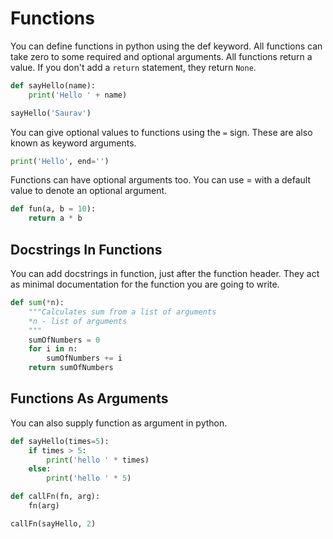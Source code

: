 # Functions

You can define functions in python using the def keyword. All functions can take zero to some required and optional arguments. All functions return a value. If you don't add a `return` statement, they return `None`.

```python
def sayHello(name):
    print('Hello ' + name)

sayHello('Saurav')
```

You can give optional values to functions using the `=` sign. These are also known as keyword arguments.

```python
print('Hello', end='')
```

Functions can have optional arguments too. You can use = with a default value to denote an optional argument.

```python
def fun(a, b = 10):
    return a * b
```

## Docstrings In Functions

You can add docstrings in function, just after the function header. They act as minimal documentation for the function you are going to write.

```python
def sum(*n):
    """Calculates sum from a list of arguments
    *n - list of arguments
    """
    sumOfNumbers = 0
    for i in n:
        sumOfNumbers += i
    return sumOfNumbers
```

## Functions As Arguments

You can also supply function as argument in python.

```python
def sayHello(times=5):
    if times > 5:
        print('hello ' * times)
    else:
        print('hello ' * 5)

def callFn(fn, arg):
    fn(arg)

callFn(sayHello, 2)
```